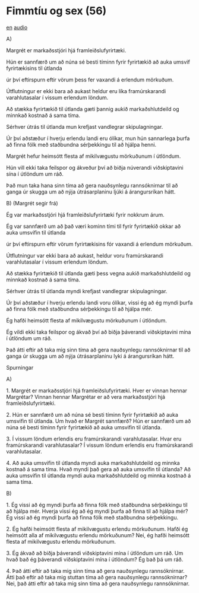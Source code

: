 # Fimmtíu og sex (56)

[en](../en/story_56.md)
[audio](../audio/story_56.mp3)

A\)

Margrét er markaðsstjóri hjá framleiðslufyrirtæki.

Hún er sannfærð um að núna sé besti tíminn fyrir fyrirtækið að auka
umsvif fyrirtækisins til útlanda

úr því eftirspurn eftir vörum þess fer vaxandi á erlendum mörkuðum.

Útflutningur er ekki bara að aukast heldur eru líka framúrskarandi
varahlutasalar í vissum erlendum löndum.

Að stækka fyrirtækið til útlanda gæti þannig aukið markaðshlutdeild og
minnkað kostnað á sama tíma.

Sérhver útrás til útlanda mun krefjast vandlegrar skipulagningar.

Úr því aðstæður í hverju erlendu landi eru ólíkar, mun hún sannarlega
þurfa að finna fólk með staðbundna sérþekkingu til að hjálpa henni.

Margrét hefur heimsótt flesta af mikilvægustu mörkuðunum í útlöndum.

Hún vill ekki taka feilspor og ákveður því að biðja núverandi
viðskiptavini sína í útlöndum um ráð.

Það mun taka hana sinn tíma að gera nauðsynlegu rannsóknirnar til að
ganga úr skugga um að nýja útrásarplaninu ljúki á árangursríkan hátt.

B\) (Margrét segir frá)

Ég var markaðsstjóri hjá framleiðslufyrirtæki fyrir nokkrum árum.

Ég var sannfærð um að það væri kominn tími til fyrir fyrirtækið okkar að
auka umsvifin til útlanda

úr því eftirspurn eftir vörum fyrirtækisins fór vaxandi á erlendum
mörkuðum.

Útflutningur var ekki bara að aukast, heldur voru framúrskarandi
varahlutasalar í vissum erlendum löndum.

Að stækka fyrirtækið til útlanda gæti þess vegna aukið markaðshlutdeild
og minnkað kostnað á sama tíma.

Sérhver útrás til útlanda myndi krefjast vandlegrar skipulagningar.

Úr því aðstæður í hverju erlendu landi voru ólíkar, vissi ég að ég myndi
þurfa að finna fólk með staðbundna sérþekkingu til að hjálpa mér.

Ég hafði heimsótt flesta af mikilvægustu mörkuðunum í útlöndum.

Ég vildi ekki taka feilspor og ákvað því að biðja þáverandi
viðskiptavini mína í útlöndum um ráð.

Það átti eftir að taka mig sinn tíma að gera nauðsynlegu rannsóknirnar
til að ganga úr skugga um að nýja útrásarplaninu lyki á árangursríkan
hátt.

Spurningar

A\)

1\. Margrét er markaðsstjóri hjá framleiðslufyrirtæki. Hver er vinnan
hennar Margrétar? Vinnan hennar Margrétar er að vera markaðsstjóri hjá
framleiðslufyrirtæki.

2\. Hún er sannfærð um að núna sé besti tíminn fyrir fyrirtækið að auka
umsvifin til útlanda. Um hvað er Margrét sannfærð? Hún er sannfærð um að
núna sé besti tíminn fyrir fyrirtækið að auka umsvifin til útlanda.

3\. Í vissum löndum erlendis eru framúrskarandi varahlutasalar. Hvar eru
framúrskarandi varahlutasalar? Í vissum löndum erlendis eru
framúrskarandi varahlutasalar.

4\. Að auka umsvifin til útlanda myndi auka markaðshlutdeild og minnka
kostnað á sama tíma. Hvað myndi það gera að auka umsvifin til útlanda?
Að auka umsvifin til útlanda myndi auka markaðshlutdeild og minnka
kostnað á sama tíma.

B\)

1\. Ég vissi að ég myndi þurfa að finna fólk með staðbundna sérþekkingu
til að hjálpa mér. Hverja vissi ég að ég myndi þurfa að finna til að
hjálpa mér? Ég vissi að ég myndi þurfa að finna fólk með staðbundna
sérþekkingu.

2\. Ég hafði heimsótt flesta af mikilvægustu erlendu mörkuðunum. Hafði
ég heimsótt alla af mikilvægustu erlendu mörkuðunum? Nei, ég hafði
heimsótt flesta af mikilvægustu erlendu mörkuðunum.

3\. Ég ákvað að biðja þáverandi viðskiptavini mína í útlöndum um ráð. Um
hvað bað ég þáverandi viðskiptavini mína í útlöndum? Ég bað þá um ráð.

4\. Það átti eftir að taka mig sinn tíma að gera nauðsynlegu
rannsóknirnar. Átti það eftir að taka mig stuttan tíma að gera
nauðsynlegu rannsóknirnar? Nei, það átti eftir að taka mig sinn tíma að
gera nauðsynlegu rannsóknirnar.
